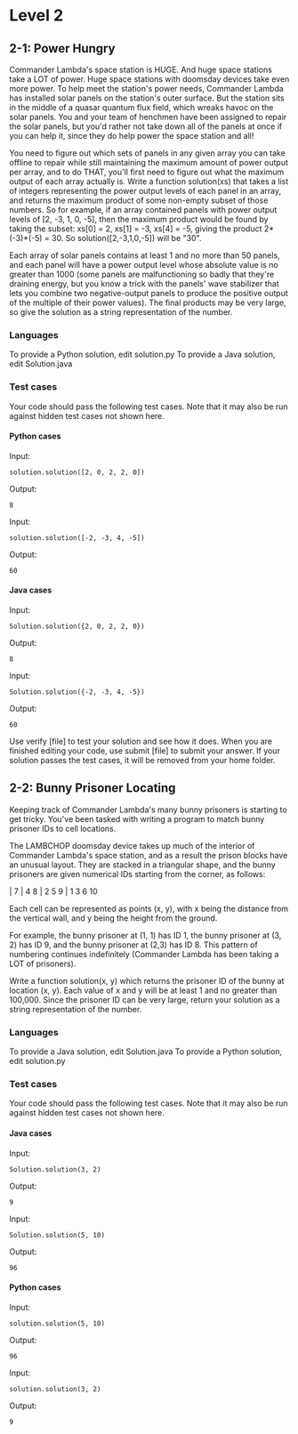 # Level 2

## 2-1: Power Hungry

Commander Lambda's space station is HUGE. And huge space stations take a LOT of power. Huge space stations with doomsday devices take even more power. To help meet the station's power needs, Commander Lambda has installed solar panels on the station's outer surface. But the station sits in the middle of a quasar quantum flux field, which wreaks havoc on the solar panels. You and your team of henchmen have been assigned to repair the solar panels, but you'd rather not take down all of the panels at once if you can help it, since they do help power the space station and all!

You need to figure out which sets of panels in any given array you can take offline to repair while still maintaining the maximum amount of power output per array, and to do THAT, you'll first need to figure out what the maximum output of each array actually is. Write a function solution(xs) that takes a list of integers representing the power output levels of each panel in an array, and returns the maximum product of some non-empty subset of those numbers. So for example, if an array contained panels with power output levels of [2, -3, 1, 0, -5], then the maximum product would be found by taking the subset: xs[0] = 2, xs[1] = -3, xs[4] = -5, giving the product 2*(-3)*(-5) = 30.  So solution([2,-3,1,0,-5]) will be "30".

Each array of solar panels contains at least 1 and no more than 50 panels, and each panel will have a power output level whose absolute value is no greater than 1000 (some panels are malfunctioning so badly that they're draining energy, but you know a trick with the panels' wave stabilizer that lets you combine two negative-output panels to produce the positive output of the multiple of their power values). The final products may be very large, so give the solution as a string representation of the number.

### Languages

To provide a Python solution, edit solution.py
To provide a Java solution, edit Solution.java

### Test cases

Your code should pass the following test cases.
Note that it may also be run against hidden test cases not shown here.

#### Python cases
Input:

```
solution.solution([2, 0, 2, 2, 0])
```

Output:

```
8
```



Input:

```
solution.solution([-2, -3, 4, -5])
```

Output:

```
60
```



#### Java cases
Input:

```
Solution.solution({2, 0, 2, 2, 0})
```

Output:

```
8
```



Input:

```
Solution.solution({-2, -3, 4, -5})
```

Output:

```
60
```



Use verify [file] to test your solution and see how it does. When you are finished editing your code, use submit [file] to submit your answer. If your solution passes the test cases, it will be removed from your home folder.



## 2-2: Bunny Prisoner Locating
Keeping track of Commander Lambda's many bunny prisoners is starting to get tricky. You've been tasked with writing a program to match bunny prisoner IDs to cell locations.

The LAMBCHOP doomsday device takes up much of the interior of Commander Lambda's space station, and as a result the prison blocks have an unusual layout. They are stacked in a triangular shape, and the bunny prisoners are given numerical IDs starting from the corner, as follows:

| 7
| 4 8
| 2 5 9
| 1 3 6 10

Each cell can be represented as points (x, y), with x being the distance from the vertical wall, and y being the height from the ground. 

For example, the bunny prisoner at (1, 1) has ID 1, the bunny prisoner at (3, 2) has ID 9, and the bunny prisoner at (2,3) has ID 8. This pattern of numbering continues indefinitely (Commander Lambda has been taking a LOT of prisoners). 

Write a function solution(x, y) which returns the prisoner ID of the bunny at location (x, y). Each value of x and y will be at least 1 and no greater than 100,000. Since the prisoner ID can be very large, return your solution as a string representation of the number.

### Languages

To provide a Java solution, edit Solution.java
To provide a Python solution, edit solution.py

### Test cases

Your code should pass the following test cases.
Note that it may also be run against hidden test cases not shown here.

#### Java cases
Input:

```
Solution.solution(3, 2)
```

Output:

```
9
```



Input:

```
Solution.solution(5, 10)
```

Output:

```
96
```



#### Python cases
Input:

```
solution.solution(5, 10)
```

Output:

```
96
```



Input:

```
solution.solution(3, 2)
```

Output:

```
9
```

